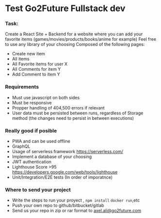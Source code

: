 # Test Go2Future Fullstack dev

### Task:
Create a React Site + Backend for a website where you can add your favorite items (games/movies/products/books/anime for example)
Feel free to use any library of your choosing
Composed of the following pages:
- Create new item
- All items
- All Favorite items for user X
- All Comments for item Y
- Add Comment to item Y
### Requirements

  - Must use javascript on both sides
  - Must be responsive
  - Propper handling of 404,500 errors if relevant
  - User data must be persisted between runs, regardless of Storage method (the changes need to persist in between executions)
 ### Really good if posible
- PWA and can be used offline
- GraphQL
- Usage of serverless framework https://serverless.com/
- Implement a database of your choosing 
- JWT authentication
- Lighthouse Score >95 https://developers.google.com/web/tools/lighthouse
- Unit/Integration/E2E tests (In order of imporatnce)



### Where to send your project
  - Write the steps to run your proyect , `npm install` `docker run`,etc
  - Push your own repo to github/bitbucket/gitlab
  - Send us your repo in zip or rar format to axel.ali@go2future.com


